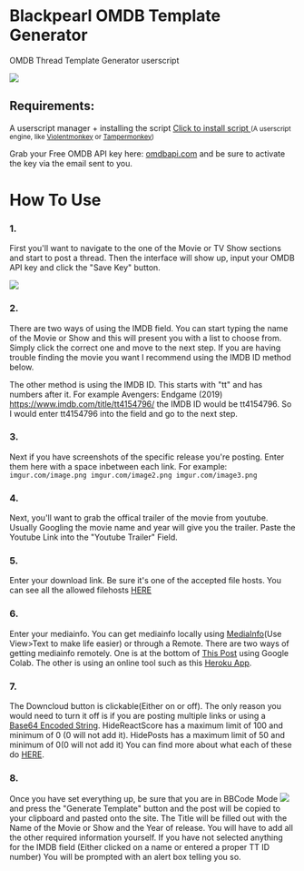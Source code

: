 
# Blackpearl OMDB Template Generator
OMDB Thread Template Generator userscript
<!-- keep image height ~ 500px -->
![](https://i.imgur.com/GzfLZvk.png)

## Requirements:
A userscript manager + installing the script
<a href="https://raw.githubusercontent.com/laxudope/blackpearl/master/script.user.js">Click to install script </a>
<small>(A userscript engine, like [Violentmonkey](https://violentmonkey.github.io/get-it/) or [Tampermonkey](https://www.tampermonkey.net/))</small>

Grab your Free OMDB API key here: [omdbapi.com](https://www.omdbapi.com/apikey.aspx?__EVENTTARGET=freeAcct&__EVENTARGUMENT=&__LASTFOCUS=&__VIEWSTATE=/wEPDwUKLTIwNDY4MTIzNQ9kFgYCAQ9kFgICBw8WAh4HVmlzaWJsZWhkAgIPFgIfAGhkAgMPFgIfAGhkGAEFHl9fQ29udHJvbHNSZXF1aXJlUG9zdEJhY2tLZXlfXxYDBQtwYXRyZW9uQWNjdAUIZnJlZUFjY3QFCGZyZWVBY2N0x0euvR/zVv1jLU3mGetH4R3kWtYKWACCaYcfoP1IY8g=&__VIEWSTATEGENERATOR=5E550F58&__EVENTVALIDATION=/wEdAAU5GG7XylwYou%2bzznFv7FbZmSzhXfnlWWVdWIamVouVTzfZJuQDpLVS6HZFWq5fYpioiDjxFjSdCQfbG0SWduXFd8BcWGH1ot0k0SO7CfuulN6vYN8IikxxqwtGWTciOwQ4e4xie4N992dlfbpyqd1D&at=freeAcct&Email=) and be sure to activate the key via the email sent to you.

# How To Use

### 1.
First you'll want to navigate to the one of the Movie or TV Show sections and start to post a thread. Then the interface will show up,  input your OMDB API key and click the "Save Key" button.

![](https://i.imgur.com/Kct0tUv.png)

### 2.
There are two ways of using the IMDB field. You can start typing the name of the Movie or Show and this will present you with a list to choose from. Simply click the correct one and move to the next step. If you are having trouble finding the movie you want I recommend using the IMDB ID method below.

The other method is using the IMDB ID. This starts with "tt" and has numbers after it. For example Avengers: Endgame (2019) https://www.imdb.com/title/tt4154796/ the IMDB ID would be tt4154796. So I would enter tt4154796 into the field and go to the next step.


### 3.
Next if you have screenshots of the specific release you're posting. Enter them here with a space inbetween each link.
For example:
        `imgur.com/image.png imgur.com/image2.png imgur.com/image3.png`

### 4.
Next, you'll want to grab the offical trailer of the movie from youtube. Usually Googling the movie name and year will give you the trailer. Paste the Youtube Link into the "Youtube Trailer" Field.

### 5.
Enter your download link. Be sure it's one of the accepted file hosts. You can see all the allowed filehosts [HERE](https://blackpearl.biz/faq/#faq10)

### 6.
Enter your mediainfo. You can get mediainfo locally using [MediaInfo](https://mediaarea.net/en/MediaInfo/Download)(Use View>Text to make life easier) or through a Remote. There are two ways of getting mediainfo remotely. One is at the bottom of [This Post](https://blackpearl.biz/threads/6070/) using Google Colab. The other is using an online tool such as this [Heroku App](https://overbits.herokuapp.com/mediainfo).

### 7.
The Downcloud button is clickable(Either on or off). The only reason you would need to turn it off is if you are posting multiple links or using a [Base64 Encoded String](https://www.base64encode.org/). HideReactScore has a maximum limit of 100 and minimum of 0 (0 will not add it).
HidePosts has a maximum limit of 50 and minimum of 0(0 will not add it) You can find more about what each of these do [HERE](https://blackpearl.biz/faq/#faq11).

### 8.
Once you have set everything up, be sure that you are in BBCode Mode ![](https://i.imgur.com/oX1AzQ4.png) and press the "Generate Template" button and the post will be copied to your clipboard and pasted onto the site. The Title will be filled out with the Name of the Movie or Show and the Year of release. You will have to add all the other required information yourself.
If you have not selected anything for the IMDB field (Either clicked on a name or entered a proper TT ID number) You will be prompted with an alert box telling you so.

